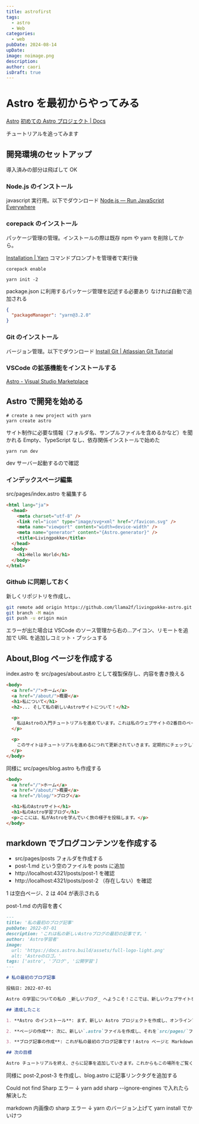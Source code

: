 ```yaml
---
title: astrofirst
tags:
  - astro
  - Web
categories:
  - web
pubDate: 2024-08-14
upDate:
image: noimage.png
description:
author: caori
isDraft: true
---
```


# Astro を最初からやってみる

[Astro](https://astro.build/)
[初めての Astro プロジェクト | Docs](https://docs.astro.build/ja/tutorial/1-setup/2/)

チュートリアルを追ってみます

## 開発環境のセットアップ

導入済みの部分は飛ばして OK

### Node.js のインストール

javascript 実行用。以下でダウンロード
[Node.js — Run JavaScript Everywhere](https://nodejs.org/en/)

### corepack のインストール

パッケージ管理の管理。インストールの際は既存 npm や yarn を削除してから。

[Installation | Yarn](https://yarnpkg.com/getting-started/install)
コマンドプロンプトを管理者で実行後

```shell
corepack enable

yarn init -2
```

package.json に利用するパッケージ管理を記述する必要あり
なければ自動で追加される

```package.json
{
  "packageManager": "yarn@3.2.0"
}
```

### Git のインストール

バージョン管理。以下でダウンロード
[Install Git | Atlassian Git Tutorial](https://www.atlassian.com/git/tutorials/install-git#windows)

### VSCode の拡張機能をインストールする

[Astro - Visual Studio Marketplace](https://marketplace.visualstudio.com/items?itemName=astro-build.astro-vscode)

## Astro で開発を始める

```shell
# create a new project with yarn
yarn create astro
```

サイト制作に必要な情報（フォルダ名、サンプルファイルを含めるかなど）を聞かれる
Empty、TypeScript なし、依存関係インストールで始めた

```shell
yarn run dev
```

dev サーバー起動するので確認

### インデックスページ編集

src/pages/index.astro を編集する

```html
<html lang="ja">
  <head>
    <meta charset="utf-8" />
    <link rel="icon" type="image/svg+xml" href="/favicon.svg" />
    <meta name="viewport" content="width=device-width" />
    <meta name="generator" content="{Astro.generator}" />
    <title>Livingpokke</title>
  </head>
  <body>
    <h1>Hello World</h1>
  </body>
</html>
```

### Github に同期しておく

新しくリポジトリを作成し、

```bash
git remote add origin https://github.com/llama2f/livingpokke-astro.git
git branch -M main
git push -u origin main
```

エラーが出た場合は VSCode のソース管理から右の…アイコン、リモートを追加で URL を追加しコミット・プッシュする

## About,Blog ページを作成する

index.astro を src/pages/about.astro として複製保存し、内容を書き換える

```html
<body>
  <a href="/">ホーム</a>
  <a href="/about/">概要</a>
  <h1>私について</h1>
  <h2>... そして私の新しいAstroサイトについて！</h2>

  <p>
    私はAstroの入門チュートリアルを進めています。これは私のウェブサイトの2番目のページで、自分で作った初めてのページです！
  </p>

  <p>
    このサイトはチュートリアルを進めるにつれて更新されていきます。定期的にチェックして、私の旅の様子を見に来てください！
  </p>
</body>
```

同様に src/pages/blog.astro も作成する

```html
<body>
  <a href="/">ホーム</a>
  <a href="/about/">概要</a>
  <a href="/blog/">ブログ</a>

  <h1>私のAstroサイト</h1>
  <h1>私のAstro学習ブログ</h1>
  <p>ここには、私がAstroを学んでいく旅の様子を投稿します。</p>
</body>
```

## markdown でブログコンテンツを作成する

- src/pages/posts フォルダを作成する
- post-1.md という空のファイルを posts に追加
- http://localhost:4321/posts/post-1 を確認
- http://localhost:4321/posts/post-2 （存在しない）を確認

1 は空白ページ、2 は 404 が表示される

post-1.md の内容を書く

```md
---
title: '私の最初のブログ記事'
pubDate: 2022-07-01
description: 'これは私の新しいAstroブログの最初の記事です。'
author: 'Astro学習者'
image:
  url: 'https://docs.astro.build/assets/full-logo-light.png'
  alt: 'Astroのロゴ。'
tags: ['astro', 'ブログ', '公開学習']
---

# 私の最初のブログ記事

投稿日: 2022-07-01

Astro の学習についての私の _新しいブログ_ へようこそ！ここでは、新しいウェブサイトを作りながら、私の学習過程を共有します。

## 達成したこと

1. **Astro のインストール**: まず、新しい Astro プロジェクトを作成し、オンラインアカウントを設定しました。

2. **ページの作成**: 次に、新しい`.astro`ファイルを作成し、それを`src/pages/`フォルダに配置することで、ページを作成する方法を学びました。

3. **ブログ記事の作成**: これが私の最初のブログ記事です！Astro ページと Markdown の記事があります！

## 次の目標

Astro チュートリアルを終え、さらに記事を追加していきます。これからもこの場所をご覧ください。
```

同様に post-2,post-3 を作成し、blog.astro に記事リンクタグを追加する

Could not find Sharp エラー
↓
yarn add sharp --ignore-engines で入れたら解決した

markdown 内画像の sharp エラー
↓
yarn のバージョン上げて yarn install でかいけつ
